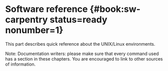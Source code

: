 # Software reference {#book:sw-carpentry status=ready nonumber=1}

This part describes quick reference about the UNIX/Linux environments.

Note: Documentation writers: please make sure that every command used
has a section in these chapters. You are encouraged to link to other sources of information.
